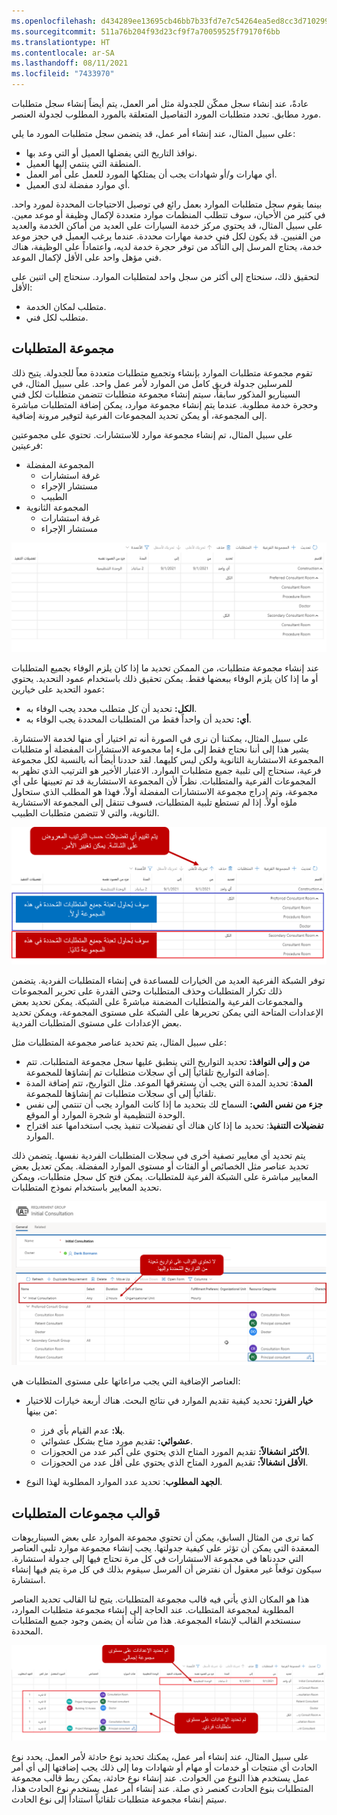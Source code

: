 ```yaml
---
ms.openlocfilehash: d434289ee13695cb46bb7b33fd7e7c54264ea5ed8cc3d710299f71d1033799af
ms.sourcegitcommit: 511a76b204f93d23cf9f7a70059525f79170f6bb
ms.translationtype: HT
ms.contentlocale: ar-SA
ms.lasthandoff: 08/11/2021
ms.locfileid: "7433970"
---
```

عادةً، عند إنشاء سجل ممكّن للجدولة مثل أمر العمل، يتم أيضاً إنشاء سجل متطلبات مورد مطابق. تحدد متطلبات المورد التفاصيل المتعلقة بالمورد المطلوب لجدولة العنصر.

على سبيل المثال، عند إنشاء أمر عمل، قد يتضمن سجل متطلبات المورد ما يلي:

-   نوافذ التاريخ التي يفضلها العميل أو التي وعد بها.
-   المنطقة التي ينتمي إليها العميل.
-   أي مهارات و/أو شهادات يجب أن يمتلكها المورد للعمل على أمر العمل.
-   أي موارد مفضلة لدى العميل.

بينما يقوم سجل متطلبات الموارد بعمل رائع في توصيل الاحتياجات المحددة لمورد واحد. في كثير من الأحيان، سوف تتطلب المنظمات موارد متعددة لإكمال وظيفة أو موعد معين. على سبيل المثال، قد يحتوي مركز خدمة السيارات على العديد من أماكن الخدمة والعديد من الفنيين. قد يكون لكل فني خدمة مهارات محددة. عندما يرغب العميل في حجز موعد خدمة، يحتاج المرسل إلى التأكد من توفر حجرة خدمة لديه، واعتماداً على الوظيفة، هناك فني مؤهل واحد على الأقل لإكمال الموعد.

لتحقيق ذلك، سنحتاج إلى أكثر من سجل واحد لمتطلبات الموارد. سنحتاج إلى اثنين على الأقل:

-   متطلب لمكان الخدمة.
-   متطلب لكل فني.

## <a name="requirement-group"></a>مجموعة المتطلبات

تقوم مجموعة متطلبات الموارد بإنشاء وتجميع متطلبات متعددة معاً للجدولة. يتيح ذلك للمرسلين جدولة فريق كامل من الموارد لأمر عمل واحد. على سبيل المثال، في السيناريو المذكور سابقاً، سيتم إنشاء مجموعة متطلبات تتضمن متطلبات لكل فني وحجرة خدمة مطلوبة. عندما يتم إنشاء مجموعة موارد، يمكن إضافة المتطلبات مباشرة إلى المجموعة، أو يمكن تحديد المجموعات الفرعية لتوفير مرونة إضافية.

على سبيل المثال، تم إنشاء مجموعة موارد للاستشارات. تحتوي على مجموعتين فرعيتين:

-   المجموعة المفضلة
    -   غرفة استشارات
    -   مستشار الإجراء
    -   الطبيب
-   المجموعة الثانوية
    -   غرفة استشارات
    -   مستشار الإجراء
   
![لقطة شاشة لمجموعة الموارد التي تم إنشاؤها لإجراء استشارات مع مجموعتين فرعيتين.](../media/sch-unit4-1.png)


عند إنشاء مجموعة متطلبات، من الممكن تحديد ما إذا كان يلزم الوفاء بجميع المتطلبات أو ما إذا كان يلزم الوفاء ببعضها فقط. يمكن تحقيق ذلك باستخدام عمود التحديد. يحتوي عمود التحديد على خيارين:

-   **الكل:** تحديد أن كل متطلب محدد يجب الوفاء به.
-   **أي:** تحديد أن واحداً فقط من المتطلبات المحددة يجب الوفاء به.

على سبيل المثال، يمكننا أن نرى في الصورة أنه تم اختيار أي منها لخدمة الاستشارة. يشير هذا إلى أننا نحتاج فقط إلى ملء إما مجموعة الاستشارات المفضلة أو متطلبات المجموعة الاستشارية الثانوية ولكن ليس كليهما. لقد حددنا أيضاً أنه بالنسبة لكل مجموعة فرعية، سنحتاج إلى تلبية جميع متطلبات الموارد. الاعتبار الأخير هو الترتيب الذي تظهر به المجموعات الفرعية والمتطلبات. نظراً لأن المجموعة الاستشارية قد تم تعيينها على أي مجموعة، وتم إدراج مجموعة الاستشارات المفضلة أولاً، فهذا هو المطلب الذي ستحاول ملؤه أولاً. إذا لم تستطع تلبية المتطلبات، فسوف تنتقل إلى المجموعة الاستشارية الثانوية، والتي لا تتضمن متطلبات الطبيب.

![لقطة شاشة لزر تغيير طلب المتطلبات والمجموعات الاستشارية المفضلة والثانوية.](../media/sch-unit4-2.png)

توفر الشبكة الفرعية العديد من الخيارات للمساعدة في إنشاء المتطلبات الفردية. يتضمن ذلك تكرار المتطلبات وحذف المتطلبات وحتى القدرة على تحرير المجموعات والمجموعات الفرعية والمتطلبات المضمنة مباشرةً على الشبكة. يمكن تحديد بعض الإعدادات المتاحة التي يمكن تحريرها على الشبكة على مستوى المجموعة، ويمكن تحديد بعض الإعدادات على مستوى المتطلبات الفردية.

على سبيل المثال، يتم تحديد عناصر مجموعة المتطلبات مثل:

-   **من و إلى النوافذ:** تحديد التواريخ التي ينطبق عليها سجل مجموعة المتطلبات. تتم إضافة التواريخ تلقائياً إلى أي سجلات متطلبات تم إنشاؤها للمجموعة.
-   **المدة**: تحديد المدة التي يجب أن يستغرقها الموعد. مثل التواريخ، تتم إضافة المدة تلقائياً إلى أي سجلات متطلبات تم إنشاؤها للمجموعة.
-   **جزء من نفس الشي:** السماح لك بتحديد ما إذا كانت الموارد يجب أن تنتمي إلى نفس الوحدة التنظيمية أو شجرة الموارد أو الموقع.
-   **تفضيلات التنفيذ**: تحديد ما إذا كان هناك أي تفضيلات تنفيذ يجب استخدامها عند اقتراح الموارد.

يتم تحديد أي معايير تصفية أخرى في سجلات المتطلبات الفردية نفسها. يتضمن ذلك تحديد عناصر مثل الخصائص أو الفئات أو مستوى الموارد المفضلة. يمكن تعديل بعض المعايير مباشرة على الشبكة الفرعية للمتطلبات. يمكن فتح كل سجل متطلبات، ويمكن تحديد المعايير باستخدام نموذج المتطلبات.

![لقطة شاشة للقالب بدون تحديد من وإلى التواريخ المحددة.](../media/sch-unit4-3.png)

العناصر الإضافية التي يجب مراعاتها على مستوى المتطلبات هي:

-   **خيار الفرز:** تحديد كيفية تقديم الموارد في نتائج البحث. هناك أربعة خيارات للاختيار من بينها:
    -   **بلا:** عدم القيام بأي فرز.
    -   **عشوائي:** تقديم مورد متاح بشكل عشوائي.
    -   **الأكثر انشغالاً:** تقديم المورد المتاح الذي يحتوي على أكبر عدد من الحجوزات.
    -   **الأقل انشغالاً:** تقديم المورد المتاح الذي يحتوي على أقل عدد من الحجوزات.

-   **الجهد المطلوب**: تحديد عدد الموارد المطلوبة لهذا النوع.

## <a name="requirement-group-templates"></a>قوالب مجموعات المتطلبات

كما ترى من المثال السابق، يمكن أن تحتوي مجموعة الموارد على بعض السيناريوهات المعقدة التي يمكن أن تؤثر على كيفية جدولتها. يجب إنشاء مجموعة موارد تلبي العناصر التي حددناها في مجموعة الاستشارات في كل مرة تحتاج فيها إلى جدولة استشارة. سيكون توقعاً غير معقول أن نفترض أن المرسل سيقوم بذلك في كل مرة يتم فيها إنشاء استشارة.

هذا هو المكان الذي يأتي فيه قالب مجموعة المتطلبات. يتيح لنا القالب تحديد العناصر المطلوبة لمجموعة المتطلبات. عند الحاجة إلى إنشاء مجموعة متطلبات الموارد، سنستخدم القالب لإنشاء المجموعة. هذا من شأنه أن يضمن وجود جميع المتطلبات المحددة.

![لقطة شاشة للإعدادات المحددة على مستوى المجموعة والمستوى الفردي.](../media/sch-unit4-4.png)

على سبيل المثال، عند إنشاء أمر عمل، يمكنك تحديد نوع حادثة لأمر العمل. يحدد نوع الحادث أي منتجات أو خدمات أو مهام أو شهادات وما إلى ذلك يجب إضافتها إلى أي أمر عمل يستخدم هذا النوع من الحوادث. عند إنشاء نوع حادثة، يمكن ربط قالب مجموعة المتطلبات بنوع الحادث كعنصر ذي صلة. عند إنشاء أمر عمل يستخدم نوع الحادث هذا، سيتم إنشاء مجموعة متطلبات تلقائياً استناداً إلى نوع الحادث.
